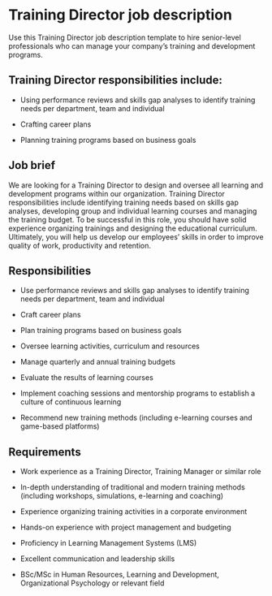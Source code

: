 # Training Director job description
Use this Training Director job description template to hire senior-level professionals who can manage your company’s training and development programs.


## Training Director responsibilities include:
* Using performance reviews and skills gap analyses to identify training needs per department, team and individual

* Crafting career plans

* Planning training programs based on business goals



## Job brief

We are looking for a Training Director to design and oversee all learning and development programs within our organization.
Training Director responsibilities include identifying training needs based on skills gap analyses, developing group and individual learning courses and managing the training budget. To be successful in this role, you should have solid experience organizing trainings and designing the educational curriculum.
Ultimately, you will help us develop our employees’ skills in order to improve quality of work, productivity and retention.


## Responsibilities

* Use performance reviews and skills gap analyses to identify training needs per department, team and individual

* Craft career plans

* Plan training programs based on business goals

* Oversee learning activities, curriculum and resources

* Manage quarterly and annual training budgets

* Evaluate the results of learning courses

* Implement coaching sessions and mentorship programs to establish a culture of continuous learning

* Recommend new training methods (including e-learning courses and game-based platforms)


## Requirements

* Work experience as a Training Director, Training Manager or similar role

* In-depth understanding of traditional and modern training methods (including workshops, simulations, e-learning and coaching)

* Experience organizing training activities in a corporate environment

* Hands-on experience with project management and budgeting

* Proficiency in Learning Management Systems (LMS)

* Excellent communication and leadership skills

* BSc/MSc in Human Resources, Learning and Development, Organizational Psychology or relevant field
